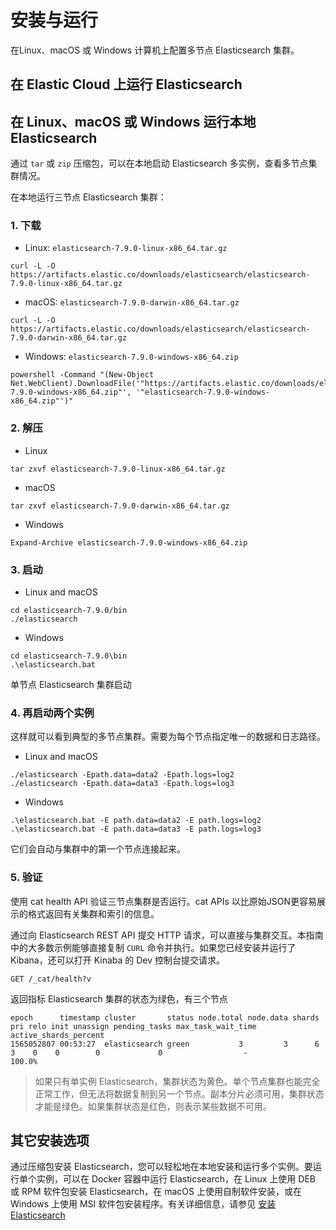 # 安装与运行

在Linux、macOS 或 Windows 计算机上配置多节点 Elasticsearch 集群。

## 在 Elastic Cloud 上运行 Elasticsearch

## 在 Linux、macOS 或 Windows 运行本地 Elasticsearch

通过 `tar` 或 `zip` 压缩包，可以在本地启动 Elasticsearch 多实例，查看多节点集群情况。

在本地运行三节点 Elasticsearch 集群：

### 1. 下载

- Linux: `elasticsearch-7.9.0-linux-x86_64.tar.gz`
```
curl -L -O https://artifacts.elastic.co/downloads/elasticsearch/elasticsearch-7.9.0-linux-x86_64.tar.gz
```

- macOS: `elasticsearch-7.9.0-darwin-x86_64.tar.gz`
```
curl -L -O https://artifacts.elastic.co/downloads/elasticsearch/elasticsearch-7.9.0-darwin-x86_64.tar.gz
```

- Windows: `elasticsearch-7.9.0-windows-x86_64.zip`
```
powershell -Command "(New-Object Net.WebClient).DownloadFile('"https://artifacts.elastic.co/downloads/elasticsearch/elasticsearch-7.9.0-windows-x86_64.zip"', '"elasticsearch-7.9.0-windows-x86_64.zip"')"
```

### 2. 解压

- Linux
```
tar zxvf elasticsearch-7.9.0-linux-x86_64.tar.gz
```

- macOS
```
tar zxvf elasticsearch-7.9.0-darwin-x86_64.tar.gz
```

- Windows
```
Expand-Archive elasticsearch-7.9.0-windows-x86_64.zip
```

### 3. 启动

- Linux and macOS
```
cd elasticsearch-7.9.0/bin
./elasticsearch
```

- Windows
```
cd elasticsearch-7.9.0\bin
.\elasticsearch.bat
```
单节点 Elasticsearch 集群启动

### 4. 再启动两个实例

这样就可以看到典型的多节点集群。需要为每个节点指定唯一的数据和日志路径。

- Linux and macOS
```
./elasticsearch -Epath.data=data2 -Epath.logs=log2
./elasticsearch -Epath.data=data3 -Epath.logs=log3
```

- Windows
```
.\elasticsearch.bat -E path.data=data2 -E path.logs=log2
.\elasticsearch.bat -E path.data=data3 -E path.logs=log3
```

它们会自动与集群中的第一个节点连接起来。

### 5. 验证

使用 cat health API 验证三节点集群是否运行。cat APIs 以比原始JSON更容易展示的格式返回有关集群和索引的信息。

通过向 Elasticsearch REST API 提交 HTTP 请求，可以直接与集群交互。本指南中的大多数示例能够直接复制 `CURL` 命令并执行。如果您已经安装并运行了 Kibana，还可以打开 Kinaba 的 Dev 控制台提交请求。
```
GET /_cat/health?v
```
返回指标 Elasticsearch 集群的状态为绿色，有三个节点
```
epoch      timestamp cluster       status node.total node.data shards pri relo init unassign pending_tasks max_task_wait_time active_shards_percent
1565052807 00:53:27  elasticsearch green           3         3      6   3    0    0        0             0                  -                100.0%
```

> 如果只有单实例 Elasticsearch，集群状态为黄色。单个节点集群也能完全正常工作，但无法将数据复制到另一个节点。副本分片必须可用，集群状态才能是绿色。如果集群状态是红色，则表示某些数据不可用。

## 其它安装选项

通过压缩包安装 Elasticsearch，您可以轻松地在本地安装和运行多个实例。要运行单个实例，可以在 Docker 容器中运行 Elasticsearch，在 Linux 上使用 DEB 或 RPM 软件包安装 Elasticsearch，在 macOS 上使用自制软件安装，或在 Windows 上使用 MSI 软件包安装程序。有关详细信息，请参见 [安装 Elasticsearch](https://rucjohn.gitbook.io/elasticsearch/2-Set-up/installing_elasticsearch)




